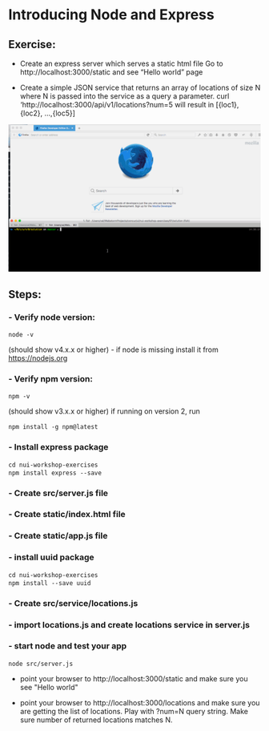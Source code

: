 # Introducing Node and Express

## Exercise:
- Create an express server which serves a static html file
Go to http://localhost:3000/static and see “Hello world” page

- Create a simple JSON service that returns an array of locations of size N where N is passed into the service as a query a parameter.
curl ‘http://localhost:3000/api/v1/locations?num=5 will result in [{loc1},{loc2}, …,{loc5}]

![](../images/01.gif)

## Steps:
### - Verify node version:

```
node -v
```
(should show v4.x.x or higher)
    - if node is missing install it from https://nodejs.org

### - Verify npm version:


```
npm -v
```

(should show v3.x.x or higher) if running on version 2, run

```
npm install -g npm@latest
```

### - Install express package
```
cd nui-workshop-exercises
npm install express --save
```

### - Create src/server.js file

### - Create static/index.html file

### - Create static/app.js file

### - install uuid package
```
cd nui-workshop-exercises
npm install --save uuid
```

### - Create src/service/locations.js

### - import locations.js and create locations service in server.js

### - start node and test your app
```
node src/server.js
```
- point your browser to http://localhost:3000/static and make sure you see  "Hello world"

- point your browser to http://localhost:3000/locations and make sure you are
getting the list of locations. Play with ?num=N query string. Make sure number of returned locations matches N.
